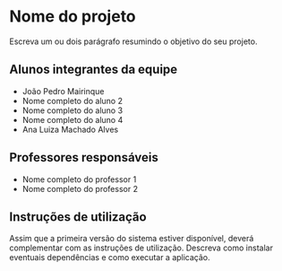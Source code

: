 # Nome do projeto

Escreva um ou dois  parágrafo resumindo o objetivo do seu projeto.

## Alunos integrantes da equipe

* João Pedro Mairinque 
* Nome completo do aluno 2
* Nome completo do aluno 3
* Nome completo do aluno 4
* Ana Luiza Machado Alves

## Professores responsáveis

* Nome completo do professor 1
* Nome completo do professor 2

## Instruções de utilização

Assim que a primeira versão do sistema estiver disponível, deverá complementar com as instruções de utilização. Descreva como instalar eventuais dependências e como executar a aplicação.

